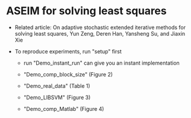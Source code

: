 # ASEIM for solving least squares

- Related article: On adaptive stochastic extended iterative methods for solving least squares, Yun Zeng, Deren Han, Yansheng Su, and Jiaxin Xie
- To reproduce experiments, run "setup" first

   * run "Demo_instant_run" can give you an instant implementation

   *  "Demo_comp_block_size" (Figure 2)

   * "Demo_real_data" (Table 1)

   * "Demo_LIBSVM" (Figure 3)

   *  "Demo_comp_Matlab" (Figure 4)
  
    
